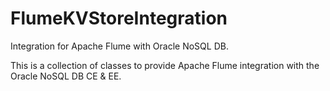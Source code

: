 FlumeKVStoreIntegration
=======================

Integration for Apache Flume with Oracle NoSQL DB.

This is a collection of classes to provide Apache Flume integration with the Oracle NoSQL DB CE & EE.

